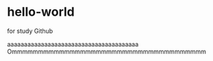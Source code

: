 # hello-world
for study Github


aaaaaaaaaaaaaaaaaaaaaaaaaaaaaaaaaaaaaaa
Ommmmmmmmmmmmmmmmmmmmmmmmmmmmmmmmmmmmm

